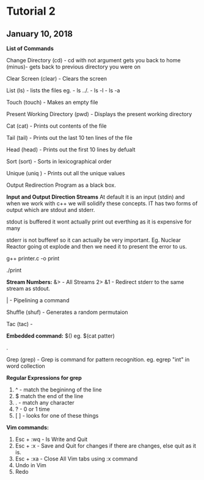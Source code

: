# Tutorial 2
## January 10, 2018

**List of Commands**

Change Directory (cd) - cd with not argument gets you back to home
                                        (minus)- gets back to previous directory you were on

Clear Screen (clear) - Clears the screen

List (ls) - lists the files
    eg. - ls ../.
          - ls -l
          - ls -a

Touch (touch) -  Makes an empty file

Present Working Directory (pwd) - Displays the present working directory

Cat (cat) - Prints out contents of the file

Tail (tail) - Prints out the last 10 ten lines of the file

Head (head)  - Prints out the first 10 lines by defualt

Sort (sort)  - Sorts in lexicographical order

Unique (uniq ) - Prints out all the  unique values

Output Redirection Program as a black box.

**Input and Output Direction Streams**
At default it is an input (stdin) and when we work with c++ we will solidify these concepts. IT has two forms of output which are stdout and stderr.

stdout is buffered it wont actually print out everthing as it is expensive for many

stderr is not bufferef so it can actually be very important. 
Eg.  Nuclear Reactor going ot explode and then we need it to present the error to us.

g++ printer.c -o print

./print

**Stream Numbers:**
&> - All Streams
2> &1 - Redirect stderr to the same stream as stdout.

| - Pipelining a command

Shuffle (shuf) - Generates a random permutaion

Tac (tac) -  

**Embedded command:**
$()
eg. $(cat patter) 

.

Grep (grep) - Grep is command for pattern recognition.
eg. egrep  "int" in word collection

**Regular Expressions for grep**
1. ^ - match the begininng of the line
1. $ match the end of the line
1. . - match any character
1. ? - 0 or 1 time
1. [ ] - looks for one of these things


**Vim commands:**
1. Esc + :wq - Is Write and Quit
1. Esc + :x    - Save and Quit for changes if there are changes, else quit as it is.
1. Esc + :xa  - Close All Vim tabs using :x command
1. Undo in Vim
1. Redo